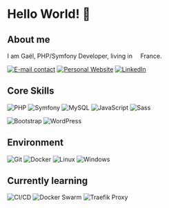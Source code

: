 <h1>Hello World! 👋</h1>

<h2>About me</h2>
<p>I am Gaël, PHP/Symfony Developer, living in <img src="https://cdn-icons-png.flaticon.com/512/197/197560.png" width="11"/> France.</p>
<p>
  <a href="mailto:contact@gaelpaquien.com"><img alt="E-mail contact" src="https://img.shields.io/badge/contact@gaelpaquien.com%20-0D0D0D" /></a>
  <a href="https://www.gaelpaquien.com" target="_blank"><img alt="Personal Website" src="https://img.shields.io/badge/www.gaelpaquien.com%20-0D0D0D" /></a>
  <a href="https://www.linkedin.com/in/gaelpa/" target="_blank"><img alt="LinkedIn" src="https://img.shields.io/badge/LinkedIn-0A66C2?logo=linkedin&logoColor=fff&style=flat" /></a>
</p>


<h2>Core Skills</h2>
<p>
  <img alt="PHP" src="https://img.shields.io/badge/PHP-777BB4?logo=php&logoColor=fff&style=flat" />
  <img alt="Symfony" src="https://img.shields.io/badge/Symfony-000?logo=symfony&logoColor=fff&style=flat" />
  <img alt="MySQL" src="https://img.shields.io/badge/MySQL-005C84?style=flat-square&logo=mysql&logoColor=white" />
  <img alt="JavaScript" src="https://img.shields.io/badge/JavaScript-F7DF1E?logo=javascript&logoColor=000&style=flat" />
  <img alt="Sass" src="https://img.shields.io/badge/-Sass-CC6699?style=flat-square&logo=sass&logoColor=white" />
</p>
<p>
  <img alt="Bootstrap" src="https://img.shields.io/badge/Bootstrap-563D7C?style=flat-square&logo=bootstrap&logoColor=white" />
  <img alt="WordPress" src="https://img.shields.io/badge/WordPress-21759B?logo=wordpress&logoColor=fff&style=flat" />
</p>

<h2>Environment</h2>
<p>
  <img alt="Git" src="https://img.shields.io/badge/-Git-F05032?style=flat-square&logo=git&logoColor=white" />
  <img alt="Docker" src="https://img.shields.io/badge/Docker-2496ED?logo=docker&logoColor=fff&style=flat" />
  <img alt="Linux" src="https://img.shields.io/badge/Linux-FCC624?logo=linux&logoColor=000&style=flat" />
  <img alt="Windows" src="https://img.shields.io/badge/Windows-0078D4?logo=windows&logoColor=fff&style=flat" />
</p>

<h2>Currently learning</h2>
<p>
  <img alt="CI/CD" src="https://img.shields.io/badge/CI/CD%20-F05234" />
  <img alt="Docker Swarm" src="https://img.shields.io/badge/Docker%20Swarm%20-2D93E1" />
  <img alt="Traefik Proxy" src="https://img.shields.io/badge/Traefik%20Proxy-24A1C1?logo=traefikproxy&logoColor=fff&style=flat" />
</p>
